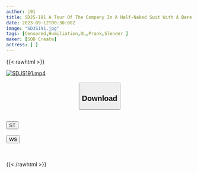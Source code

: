```yaml
---
author: j91
title: SDJS-191 A Tour Of The Company In A Half-Naked Suit With A Bare Backside.If Your Girlfriend Finds Out, You’ll Be Out.While Enduring The Orgasm Disturbances That Are Imposed From Time To Time, Please Convey The Appeal Of Our Company To The Job Hunters Without Them Finding Out. !
date: 2023-09-12T00:30:00Z
image: "SDJS191.jpg"
tags: [Censored,Humiliation,OL,Prank,Slender ]
maker: [SOD Create]
actress: [ ]
---
```



{{< rawhtml >}}

<div class="video" data-videoid="bveJVZv4DqcPad2">
    <a href="javascript:;">
        <img src="https://my.j91.asia/posts/SDJS191/SDJS191.jpg" width="WIDTH" height="HEIGHT" alt="SDJS191.mp4" loading="lazy">
    </a>
</div>

<script type="text/javascript" src="https://j91.asia/asset/on-demand-st.js"></script>

<br>
  <link rel="stylesheet" href="https://j91.asia/asset/bs5.css">
  
  <center>
  <button class="btn btn-primary" type="button" data-bs-toggle="collapse" data-bs-target=".multi-collapse" aria-expanded="false" aria-controls="multiCollapseExample1 multiCollapseExample2"><h2>Download</h2></button></center>
</p>
<div class="row">
  <div class="col">
    <div class="collapse multi-collapse" id="multiCollapseExample1">
      <div class="card card-body">
	      	      <br>
<div class="buttons">  
<a href="https://streamtape.to/v/bveJVZv4DqcPad2"><button class="btn-hover color-3"><i class="fa fa-download"></i> ST</button></a></div>
    </div>
  </div>
</div>
  <div class="col">
    <div class="collapse multi-collapse" id="multiCollapseExample2">
      <div class="card card-body">
	      <br>
<div class="buttons">
    <a href="https://wolfstream.tv/zy4lgavxl5sh"><button class="btn-hover color-9"><i class="fa fa-download"></i> WS</button></a></div>
<br><br>
      </div>
    </div>
  </div>
</div>

{{< /rawhtml >}}